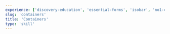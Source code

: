 ```yaml
---
experience: ['discovery-education', 'essential-forms', 'isobar', 'no1-cooperative', 'skyspecs']
slug: 'containers'
title: 'Containers'
type: 'skill'
---
```

